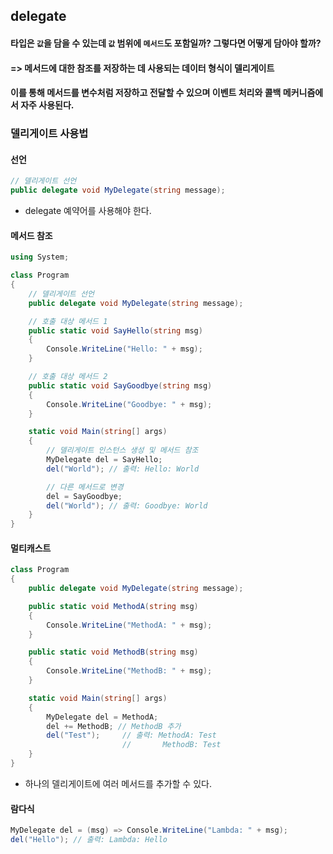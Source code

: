 ## delegate
#### 타입은 `값`을 담을 수 있는데 `값` 범위에 `메서드`도 포함일까? 그렇다면 어떻게 담아야 할까?
#### => 메서드에 대한 참조를 저장하는 데 사용되는 데이터 형식이 델리게이트
#### 이를 통해 메서드를 변수처럼 저장하고 전달할 수 있으며 이벤트 처리와 콜백 메커니즘에서 자주 사용된다.

### 델리게이트 사용법

#### 선언
```CS
// 델리게이트 선언
public delegate void MyDelegate(string message);
```
- delegate 예약어를 사용해야 한다.

#### 메서드 참조
```cs
using System;

class Program
{
    // 델리게이트 선언
    public delegate void MyDelegate(string message);

    // 호출 대상 메서드 1
    public static void SayHello(string msg)
    {
        Console.WriteLine("Hello: " + msg);
    }

    // 호출 대상 메서드 2
    public static void SayGoodbye(string msg)
    {
        Console.WriteLine("Goodbye: " + msg);
    }

    static void Main(string[] args)
    {
        // 델리게이트 인스턴스 생성 및 메서드 참조
        MyDelegate del = SayHello;
        del("World"); // 출력: Hello: World

        // 다른 메서드로 변경
        del = SayGoodbye;
        del("World"); // 출력: Goodbye: World
    }
}
```

#### 멀티캐스트
```cs
class Program
{
    public delegate void MyDelegate(string message);

    public static void MethodA(string msg)
    {
        Console.WriteLine("MethodA: " + msg);
    }

    public static void MethodB(string msg)
    {
        Console.WriteLine("MethodB: " + msg);
    }

    static void Main(string[] args)
    {
        MyDelegate del = MethodA;
        del += MethodB; // MethodB 추가
        del("Test");     // 출력: MethodA: Test
                         //       MethodB: Test
    }
}
```
- 하나의 델리게이트에 여러 메서드를 추가할 수 있다.

#### 람다식
```cs
MyDelegate del = (msg) => Console.WriteLine("Lambda: " + msg);
del("Hello"); // 출력: Lambda: Hello
```
